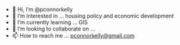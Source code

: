- 👋 Hi, I’m @pconnorkelly
- 👀 I’m interested in ... housing policy and economic development
- 🌱 I’m currently learning ... GIS
- 💞️ I’m looking to collaborate on ...
- 📫 How to reach me ... pconnorkelly@gmail.com

<!---
pconnorkelly/pconnorkelly is a ✨ special ✨ repository because its `README.md` (this file) appears on your GitHub profile.
You can click the Preview link to take a look at your changes.
--->
